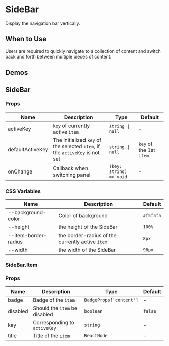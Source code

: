 # SideBar

Display the navigation bar vertically.

## When to Use

Users are required to quickly navigate to a collection of content and switch back and forth between multiple pieces of content.

## Demos

<code src="./demos/demo1.tsx"></code>

<code src="./demos/demo2.tsx"></code>

## SideBar

### Props

| Name | Description | Type | Default |
| --- | --- | --- | --- |
| activeKey | `key` of currently active `item` | `string \| null` | - |
| defaultActiveKey | The initialized `key` of the selected `item`, if the `activeKey` is not set | `string \| null` | `key` of the 1st `item` |
| onChange | Callback when switching panel | `(key: string) => void` | - |

### CSS Variables

| Name                 | Description                                      | Default   |
| -------------------- | ------------------------------------------------ | --------- |
| --background-color   | Color of background                              | `#f5f5f5` |
| --height             | the height of the SideBar                        | `100%`    |
| --item-border-radius | the border-radius of the currently active `item` | `8px`     |
| --width              | the width of the SideBar                         | `96px`    |

### SideBar.Item

### Props

| Name     | Description                   | Type                    | Default |
| -------- | ----------------------------- | ----------------------- | ------- |
| badge    | Badge of the `item`           | `BadgeProps['content']` | -       |
| disabled | Should the `item` be disabled | `boolean`               | `false` |
| key      | Corresponding to `activeKey`  | `string`                | -       |
| title    | Title of the `item`           | `ReactNode`             | -       |

